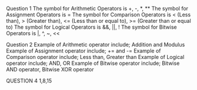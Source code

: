 Question 1
The symbol for Arithmetic Operators is +, -, *, **
The symbol for Assignment Operators is =
The symbol for Comparison Operators is < (Less than), > (Greater than), <= (Less than or equal to), >= (Greater than or equal to)
The symbol for Logical Operators is &&, ||, !
The symbol for Bitwise Operators is |, ^, ~, <<


Question 2
Example of Arithmetic operator include; Addition and Modulus
Example of Assignment operator include; += and -=
Example of Comparison operator include; Less than, Greater than
Example of Logical operator include; AND, OR
Example of Bitwise operator include; Bitwise AND operator, Bitwise XOR operator


QUESTION 4
1,8,15